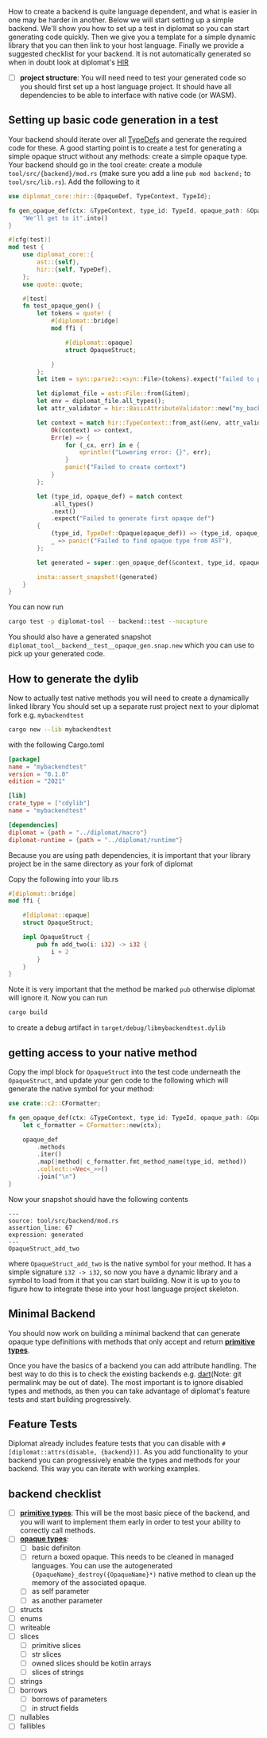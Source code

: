 How to create a backend is quite language dependent, and what is easier in one
may be harder in another. Below we will start setting up a simple backend. We'll 
show you how to set up a test in diplomat so you can start generating code quickly.
Then we give you a template for a simple dynamic library that you can then link 
to your host language. Finally we provide a suggested checklist for your backend.
It is not automatically generated so when in doubt look at diplomat's [HIR](https://docs.rs/diplomat_core/latest/diplomat_core/hir/index.html)

- [ ] **project structure**: You will need need to test your generated code so you should
first set up a host language project. It should have all dependencies to be able to interface 
with native code (or WASM).

## Setting up basic code generation in a test

Your backend should iterate over all [TypeDefs](https://docs.rs/diplomat_core/latest/diplomat_core/hir/enum.TypeDef.html)
and generate the required code for these. A good starting point is to create a test for generating a simple opaque struct
without any methods: create a simple opaque type. Your backend should go in the tool create:
create a module `tool/src/{backend}/mod.rs` (make sure you add a line `pub mod backend;` to `tool/src/lib.rs`).
Add the following to it

```rs
use diplomat_core::hir::{OpaqueDef, TypeContext, TypeId};

fn gen_opaque_def(ctx: &TypeContext, type_id: TypeId, opaque_path: &OpaqueDef) -> String {
    "We'll get to it".into()
}

#[cfg(test)]
mod test {
    use diplomat_core::{
        ast::{self},
        hir::{self, TypeDef},
    };
    use quote::quote;

    #[test]
    fn test_opaque_gen() {
        let tokens = quote! {
            #[diplomat::bridge]
            mod ffi {

                #[diplomat::opaque]
                struct OpaqueStruct;

            }
        };
        let item = syn::parse2::<syn::File>(tokens).expect("failed to parse item ");

        let diplomat_file = ast::File::from(&item);
        let env = diplomat_file.all_types();
        let attr_validator = hir::BasicAttributeValidator::new("my_backend_test");

        let context = match hir::TypeContext::from_ast(&env, attr_validator) {
            Ok(context) => context,
            Err(e) => {
                for (_cx, err) in e {
                    eprintln!("Lowering error: {}", err);
                }
                panic!("Failed to create context")
            }
        };

        let (type_id, opaque_def) = match context
            .all_types()
            .next()
            .expect("Failed to generate first opaque def")
        {
            (type_id, TypeDef::Opaque(opaque_def)) => (type_id, opaque_def),
            _ => panic!("Failed to find opaque type from AST"),
        };

        let generated = super::gen_opaque_def(&context, type_id, opaque_def);

        insta::assert_snapshot!(generated)
    }
}
```

You can now run 
```sh
cargo test -p diplomat-tool -- backend::test --nocapture
```
You should also have a generated snapshot `diplomat_tool__backend__test__opaque_gen.snap.new` 
which you can use to pick up your generated code.

## How to generate the dylib
Now to actually test native methods you will need to create a dynamically linked library 
You should set up a separate rust project next to your diplomat fork e.g. `mybackendtest`
```sh
cargo new --lib mybackendtest
```

with the following Cargo.toml
```toml
[package]
name = "mybackendtest"
version = "0.1.0"
edition = "2021"

[lib]
crate_type = ["cdylib"]
name = "mybackendtest"

[dependencies]
diplomat = {path = "../diplomat/macro"}
diplomat-runtime = {path = "../diplomat/runtime"}
```
Because you are using path dependencies, it is important that your library project be in 
the same directory as your fork of diplomat

Copy the following into your lib.rs
```rs
#[diplomat::bridge]
mod ffi {

    #[diplomat::opaque]
    struct OpaqueStruct;

    impl OpaqueStruct {
        pub fn add_two(i: i32) -> i32 {
            i + 2
        }
    }
}

```
Note it is very important that the method be marked `pub` otherwise diplomat will ignore it.
Now you can run 
```sh
cargo build
```
to create a debug artifact in `target/debug/libmybackendtest.dylib`

## getting access to your native method

Copy the impl block for `OpaqueStruct` into the test code underneath the `OpaqueStruct`,
and update your gen code to the following which will generate the native symbol for your
method:
```rust
use crate::c2::CFormatter;

fn gen_opaque_def(ctx: &TypeContext, type_id: TypeId, opaque_path: &OpaqueDef) -> String {
    let c_formatter = CFormatter::new(ctx);

    opaque_def
        .methods
        .iter()
        .map(|method| c_formatter.fmt_method_name(type_id, method))
        .collect::<Vec<_>>()
        .join("\n")
}
```
Now your snapshot should have the following contents
```
---
source: tool/src/backend/mod.rs
assertion_line: 67
expression: generated
---
OpaqueStruct_add_two
```
where `OpaqueStruct_add_two` is the native symbol for your method. It has a simple signature `i32 -> i32`,
so now you have a dynamic library and a symbol to load from it that you can start building. Now it is up
to you to figure how to integrate these into your host language project skeleton.


## Minimal Backend
You should now work on building a minimal backend that can generate opaque type definitions
with methods that only accept and return [**primitive types**](https://docs.rs/diplomat_core/latest/diplomat_core/hir/enum.PrimitiveType.html).

Once you have the basics of a backend you can add attribute handling. The best way to do this is to check the existing backends
e.g. [dart](https://github.com/rust-diplomat/diplomat/blob/b3a8702f6736dbd6e667638ca0025b8f8cd1509f/tool/src/lib.rs#L95)(Note: git permalink may be out of date).
The most important is to ignore disabled types and methods, as then you can take advantage of diplomat's feature tests
and start building progressively.

## Feature Tests
Diplomat already includes feature tests that you can disable with `#[diplomat::attrs(disable, {backend})]`.
As you add functionality to your backend you can progressively enable the types and methods for your
backend. This way you can iterate with working examples.

## backend checklist

- [ ] [**primitive types**](https://docs.rs/diplomat_core/latest/diplomat_core/hir/enum.PrimitiveType.html): This will be the most basic piece of the backend, and you will want
to implement them early in order to test your ability to correctly call methods. 
- [ ] [**opaque types**](): 
  - [ ] basic definiton
  - [ ] return a boxed opaque. This needs to be cleaned in managed languages.
  You can use the autogenerated `{OpaqueName}_destroy({OpaqueName}*)` native method to clean up 
  the memory of the associated opaque.
  - [ ] as self parameter
  - [ ] as another parameter
- [ ] structs
- [ ] enums
- [ ] writeable
- [ ] slices
  - [ ] primitive slices
  - [ ] str slices
  - [ ] owned slices should be kotlin arrays
  - [ ] slices of strings
- [ ] strings
- [ ] borrows
  - [ ] borrows of parameters
  - [ ] in struct fields
- [ ] nullables
- [ ] fallibles
